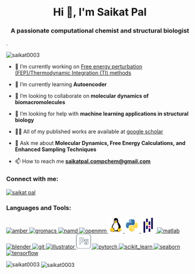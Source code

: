 <h1 align="center">Hi 👋, I'm Saikat Pal</h1>
<h3 align="center">A passionate computational chemist and structural biologist</h3>.

<p align="left"> <img src="https://komarev.com/ghpvc/?username=saikat0003&label=Profile%20views&color=0e75b6&style=flat" alt="saikat0003" /> </p>

- 🔭 I’m currently working on [Free energy perturbation (FEP)/Thermodynamic Integration (TI) methods](https://github.com/NgFEP) 

- 🌱 I’m currently learning **Autoencoder**

- 👯 I’m looking to collaborate on **molecular dynamics of biomacromolecules**

- 🤝 I’m looking for help with **machine learning applications in structural biology**

- 👨‍💻 All of my published works are available at [google scholar](https://scholar.google.co.in/citations?user=l720qe0AAAAJ&hl=en) 

- 💬 Ask me about **Molecular Dynamics, Free Energy Calculations, and Enhanced Sampling Techniques**

- 📫 How to reach me **saikatpal.compchem@gmail.com**

<h3 align="left">Connect with me:</h3>
<p align="left">
<a href="https://linkedin.com/in/saikat pal" target="blank"><img align="center" src="https://raw.githubusercontent.com/rahuldkjain/github-profile-readme-generator/master/src/images/icons/Social/linked-in-alt.svg" alt="saikat pal" height="30" width="40" /></a>
</p>

<h3 align="left">Languages and Tools:</h3>
<p align="left"> 
  <a href="https://ambermd.org/" target="_blank" rel="noreferrer"> <img src="https://img.shields.io/badge/AMBER-orange?style=for-the-badge&logo=amber" alt="amber" /> </a>
  <a href="http://www.gromacs.org/" target="_blank" rel="noreferrer"> <img src="https://img.shields.io/badge/GROMACS-red?style=for-the-badge&logo=gromacs" alt="gromacs" /> </a>
  <a href="https://www.ks.uiuc.edu/Research/namd/" target="_blank" rel="noreferrer"> <img src="https://img.shields.io/badge/NAMD-blue?style=for-the-badge&logo=namd" alt="namd" /> </a>
  <a href="https://openmm.org/" target="_blank" rel="noreferrer"> <img src="https://img.shields.io/badge/OpenMM-green?style=for-the-badge&logo=openmm" alt="openmm" /> </a>
  <a href="https://www.linux.org/" target="_blank" rel="noreferrer"> <img src="https://raw.githubusercontent.com/devicons/devicon/master/icons/linux/linux-original.svg" alt="linux" width="40" height="40"/> </a> 
  <a href="https://www.python.org" target="_blank" rel="noreferrer"> <img src="https://raw.githubusercontent.com/devicons/devicon/master/icons/python/python-original.svg" alt="python" width="40" height="40"/> </a> 
  <a href="https://pandas.pydata.org/" target="_blank" rel="noreferrer"> <img src="https://raw.githubusercontent.com/devicons/devicon/2ae2a900d2f041da66e950e4d48052658d850630/icons/pandas/pandas-original.svg" alt="pandas" width="40" height="40"/> </a> 
  <a href="https://www.mathworks.com/" target="_blank" rel="noreferrer"> <img src="https://upload.wikimedia.org/wikipedia/commons/2/21/Matlab_Logo.png" alt="matlab" width="40" height="40"/> </a>
  <a href="https://www.blender.org/" target="_blank" rel="noreferrer"> <img src="https://download.blender.org/branding/community/blender_community_badge_white.svg" alt="blender" width="40" height="40"/> </a> 
  <a href="https://git-scm.com/" target="_blank" rel="noreferrer"> <img src="https://www.vectorlogo.zone/logos/git-scm/git-scm-icon.svg" alt="git" width="40" height="40"/> </a> 
  <a href="https://www.adobe.com/in/products/illustrator.html" target="_blank" rel="noreferrer"> <img src="https://www.vectorlogo.zone/logos/adobe_illustrator/adobe_illustrator-icon.svg" alt="illustrator" width="40" height="40"/> </a> 
  <a href="https://www.photoshop.com/en" target="_blank" rel="noreferrer"> <img src="https://raw.githubusercontent.com/devicons/devicon/master/icons/photoshop/photoshop-line.svg" alt="photoshop" width="40" height="40"/> </a> 
  <a href="https://pytorch.org/" target="_blank" rel="noreferrer"> <img src="https://www.vectorlogo.zone/logos/pytorch/pytorch-icon.svg" alt="pytorch" width="40" height="40"/> </a> 
  <a href="https://scikit-learn.org/" target="_blank" rel="noreferrer"> <img src="https://upload.wikimedia.org/wikipedia/commons/0/05/Scikit_learn_logo_small.svg" alt="scikit_learn" width="40" height="40"/> </a> 
  <a href="https://seaborn.pydata.org/" target="_blank" rel="noreferrer"> <img src="https://seaborn.pydata.org/_images/logo-mark-lightbg.svg" alt="seaborn" width="40" height="40"/> </a> 
  <a href="https://www.tensorflow.org" target="_blank" rel="noreferrer"> <img src="https://www.vectorlogo.zone/logos/tensorflow/tensorflow-icon.svg" alt="tensorflow" width="40" height="40"/> </a> 
</p>

<p><img align="left" src="https://github-readme-stats.vercel.app/api/top-langs?username=saikat0003&show_icons=true&locale=en&layout=compact" alt="saikat0003" /></p>

<p>&nbsp;<img align="center" src="https://github-readme-stats.vercel.app/api?username=saikat0003&show_icons=true&locale=en" alt="saikat0003" /></p>
